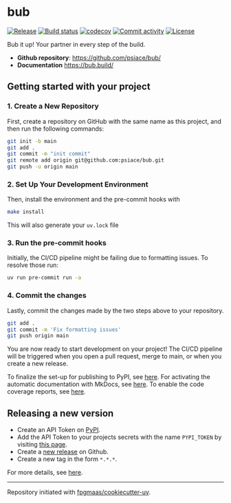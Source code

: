 # bub

[![Release](https://img.shields.io/github/v/release/psiace/bub)](https://img.shields.io/github/v/release/psiace/bub)
[![Build status](https://img.shields.io/github/actions/workflow/status/psiace/bub/main.yml?branch=main)](https://github.com/psiace/bub/actions/workflows/main.yml?query=branch%3Amain)
[![codecov](https://codecov.io/gh/psiace/bub/branch/main/graph/badge.svg)](https://codecov.io/gh/psiace/bub)
[![Commit activity](https://img.shields.io/github/commit-activity/m/psiace/bub)](https://img.shields.io/github/commit-activity/m/psiace/bub)
[![License](https://img.shields.io/github/license/psiace/bub)](https://img.shields.io/github/license/psiace/bub)

Bub it up! Your partner in every step of the build.

- **Github repository**: <https://github.com/psiace/bub/>
- **Documentation** <https://bub.build/>

## Getting started with your project

### 1. Create a New Repository

First, create a repository on GitHub with the same name as this project, and then run the following commands:

```bash
git init -b main
git add .
git commit -m "init commit"
git remote add origin git@github.com:psiace/bub.git
git push -u origin main
```

### 2. Set Up Your Development Environment

Then, install the environment and the pre-commit hooks with

```bash
make install
```

This will also generate your `uv.lock` file

### 3. Run the pre-commit hooks

Initially, the CI/CD pipeline might be failing due to formatting issues. To resolve those run:

```bash
uv run pre-commit run -a
```

### 4. Commit the changes

Lastly, commit the changes made by the two steps above to your repository.

```bash
git add .
git commit -m 'Fix formatting issues'
git push origin main
```

You are now ready to start development on your project!
The CI/CD pipeline will be triggered when you open a pull request, merge to main, or when you create a new release.

To finalize the set-up for publishing to PyPI, see [here](https://fpgmaas.github.io/cookiecutter-uv/features/publishing/#set-up-for-pypi).
For activating the automatic documentation with MkDocs, see [here](https://fpgmaas.github.io/cookiecutter-uv/features/mkdocs/#enabling-the-documentation-on-github).
To enable the code coverage reports, see [here](https://fpgmaas.github.io/cookiecutter-uv/features/codecov/).

## Releasing a new version

- Create an API Token on [PyPI](https://pypi.org/).
- Add the API Token to your projects secrets with the name `PYPI_TOKEN` by visiting [this page](https://github.com/psiace/bub/settings/secrets/actions/new).
- Create a [new release](https://github.com/psiace/bub/releases/new) on Github.
- Create a new tag in the form `*.*.*`.

For more details, see [here](https://fpgmaas.github.io/cookiecutter-uv/features/cicd/#how-to-trigger-a-release).

---

Repository initiated with [fpgmaas/cookiecutter-uv](https://github.com/fpgmaas/cookiecutter-uv).
